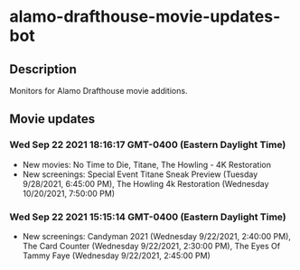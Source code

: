 # alamo-drafthouse-movie-updates-bot

## Description

Monitors for Alamo Drafthouse movie additions.

## Movie updates

### Wed Sep 22 2021 18:16:17 GMT-0400 (Eastern Daylight Time)

- New movies: No Time to Die, Titane, The Howling - 4K Restoration
- New screenings: Special Event Titane Sneak Preview (Tuesday 9/28/2021, 6:45:00 PM), The Howling 4k Restoration (Wednesday 10/20/2021, 7:50:00 PM)

### Wed Sep 22 2021 15:15:14 GMT-0400 (Eastern Daylight Time)

- New screenings: Candyman 2021 (Wednesday 9/22/2021, 2:40:00 PM), The Card Counter (Wednesday 9/22/2021, 2:30:00 PM), The Eyes Of Tammy Faye (Wednesday 9/22/2021, 2:45:00 PM)

